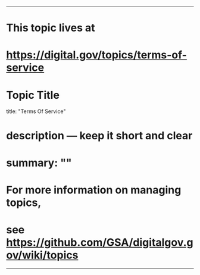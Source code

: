
---
# This topic lives at
# https://digital.gov/topics/terms-of-service

# Topic Title
title: "Terms Of Service"

# description — keep it short and clear
# summary: ""


# For more information on managing topics,
# see https://github.com/GSA/digitalgov.gov/wiki/topics
---